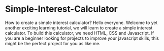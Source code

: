 # Simple-Interest-Calculator
How  to create a simple interest calculator? 
Hello everyone. Welcome to yet another exciting learning tutorial, we will learn to create a simple interest calculator. To build this calculator, we need HTML, CSS and Javascript. If you are a beginner looking for projects to improve your javascript skills, this might be the perfect project for you as like me.
